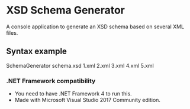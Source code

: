 # XSD Schema Generator
A console application to generate an XSD schema based on several XML files.

## Syntax example
SchemaGenerator schema.xsd 1.xml 2.xml 3.xml 4.xml 5.xml

### .NET Framework compatibility
- You need to have .NET Framework 4 to run this.<br>
- Made with Microsoft Visual Studio 2017 Community edition.